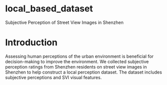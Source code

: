 # local_based_dataset
Subjective Perception of Street View Images in Shenzhen
# Introduction
Assessing human perceptions of the urban environment is beneficial for decision-making to improve the environment. We collected subjective perception ratings from Shenzhen residents on street view images in Shenzhen to help construct a local perception dataset. The dataset includes subjective perceptions and SVI visual features.

